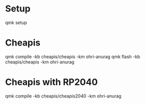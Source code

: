 # Setup
qmk setup

# Cheapis
qmk compile -kb cheapis/cheapis -km ohri-anurag
qmk flash -kb cheapis/cheapis -km ohri-anurag

# Cheapis with RP2040
qmk compile -kb cheapis/cheapis2040 -km ohri-anurag
